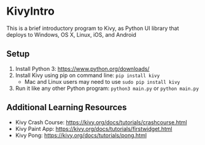 # KivyIntro
This is a brief introductory program to Kivy, as Python UI library that deploys to Windows, OS X, Linux, iOS, and Android

## Setup
1. Install Python 3: https://www.python.org/downloads/
2. Install Kivy using pip on command line: `pip install kivy`
    - Mac and Linux users may need to use `sudo pip install kivy`
3. Run it like any other Python program: `python3 main.py` or `python main.py`

## Additional Learning Resources
- Kivy Crash Course: https://kivy.org/docs/tutorials/crashcourse.html
- Kivy Paint App: https://kivy.org/docs/tutorials/firstwidget.html
- Kivy Pong: https://kivy.org/docs/tutorials/pong.html
